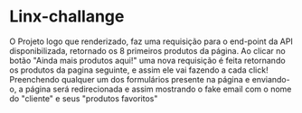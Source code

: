 # Linx-challange
O Projeto logo que renderizado, faz uma requisição para o end-point da API disponibilizada, retornado os 8 primeiros produtos da página.
Ao clicar no botão "Ainda mais produtos aqui!" uma nova requisição é feita retornando os produtos da pagina seguinte, e assim ele vai fazendo a cada click!
Preenchendo qualquer um dos formulários presente na página e enviando-o, a página será redirecionada e assim mostrando o fake email com o nome do "cliente" e seus "produtos favoritos"
